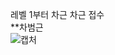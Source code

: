 레벨 1부터 차근 차근 접수   
**차범근   
![캡처](https://user-images.githubusercontent.com/51132077/87938955-4521b000-cad2-11ea-8273-ffe7b3edb95b.JPG)

